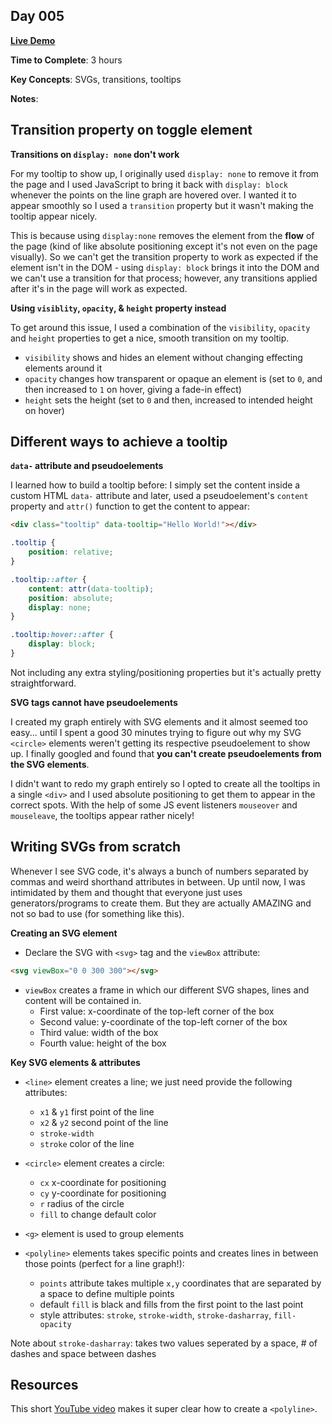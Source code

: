 ## Day 005

**<a href="https://css100.aniqa.dev#day-005">Live Demo</a>**

**Time to Complete**: 3 hours

**Key Concepts**: SVGs, transitions, tooltips

**Notes**:

## Transition property on toggle element

**Transitions on `display: none` don't work**

For my tooltip to show up, I originally used `display: none` to remove it from the page and I used JavaScript to bring it back with `display: block` whenever the points on the line graph are hovered over. I wanted it to appear smoothly so I used a `transition` property but it wasn't making the tooltip appear nicely.

This is because using `display:none` removes the element from the **flow** of the page (kind of like absolute positioning except it's not even on the page visually). So we can't get the transition property to work as expected if the element isn't in the DOM - using `display: block` brings it into the DOM and we can't use a transition for that process; however, any transitions applied after it's in the page will work as expected.

**Using `visiblity`, `opacity`, & `height` property instead**

To get around this issue, I used a combination of the `visibility`, `opacity` and `height` properties to get a nice, smooth transition on my tooltip.

- `visibility` shows and hides an element without changing effecting elements around it
- `opacity` changes how transparent or opaque an element is (set to `0`, and then increased to `1` on hover, giving a fade-in effect)
- `height` sets the height (set to `0` and then, increased to intended height on hover)

## Different ways to achieve a tooltip

**`data-` attribute and pseudoelements**

I learned how to build a tooltip before: I simply set the content inside a custom HTML `data-` attribute and later, used a pseudoelement's `content` property and `attr()` function to get the content to appear:

```html
<div class="tooltip" data-tooltip="Hello World!"></div>
```

```css
.tooltip {
	position: relative;
}

.tooltip::after {
	content: attr(data-tooltip);
	position: absolute;
	display: none;
}

.tooltip:hover::after {
	display: block;
}
```

Not including any extra styling/positioning properties but it's actually pretty straightforward.

**SVG tags cannot have pseudoelements**

I created my graph entirely with SVG elements and it almost seemed too easy... until I spent a good 30 minutes trying to figure out why my SVG `<circle>` elements weren't getting its respective pseudoelement to show up. I finally googled and found that **you can't create pseudoelements from the SVG elements**.

I didn't want to redo my graph entirely so I opted to create all the tooltips in a single `<div>` and I used absolute positioning to get them to appear in the correct spots. With the help of some JS event listeners `mouseover` and `mouseleave`, the tooltips appear rather nicely!

## Writing SVGs from scratch

Whenever I see SVG code, it's always a bunch of numbers separated by commas and weird shorthand attributes in between. Up until now, I was intimidated by them and thought that everyone just uses generators/programs to create them. But they are actually AMAZING and not so bad to use (for something like this).

**Creating an SVG element**

- Declare the SVG with `<svg>` tag and the `viewBox` attribute:

```html
<svg viewBox="0 0 300 300"></svg>
```

- `viewBox` creates a frame in which our different SVG shapes, lines and content will be contained in.
  - First value: x-coordinate of the top-left corner of the box
  - Second value: y-coordinate of the top-left corner of the box
  - Third value: width of the box
  - Fourth value: height of the box

**Key SVG elements & attributes**

- `<line>` element creates a line; we just need provide the following attributes:

  - `x1` & `y1` first point of the line
  - `x2` & `y2` second point of the line
  - `stroke-width`
  - `stroke` color of the line

- `<circle>` element creates a circle:

  - `cx` x-coordinate for positioning
  - `cy` y-coordinate for positioning
  - `r` radius of the circle
  - `fill` to change default color

- `<g>` element is used to group elements

- `<polyline>` elements takes specific points and creates lines in between those points (perfect for a line graph!):
  - `points` attribute takes multiple `x,y` coordinates that are separated by a space to define multiple points
  - default `fill` is black and fills from the first point to the last point
  - style attributes: `stroke`, `stroke-width`, `stroke-dasharray`, `fill-opacity`

Note about `stroke-dasharray`: takes two values seperated by a space, # of dashes and space between dashes

## Resources

This short <a href="https://youtu.be/nhieMw1vegc?si=z-qJQR9oxWqcP8As">YouTube video</a> makes it super clear how to create a `<polyline>`.
